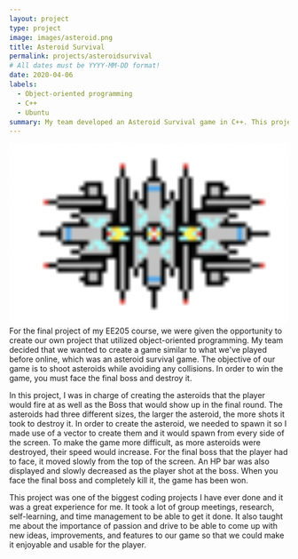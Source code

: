 ```yaml
---
layout: project
type: project
image: images/asteroid.png
title: Asteroid Survival
permalink: projects/asteroidsurvival
# All dates must be YYYY-MM-DD format!
date: 2020-04-06
labels:
  - Object-oriented programming
  - C++
  - Ubuntu
summary: My team developed an Asteroid Survival game in C++. This project was the capstone of our EE205 class, making use of what we learned throughout the semester on object-oriented programming into creating this final project.
---
```

<img class="ui tiny left circular floated image" src="../images/player.png">
For the final project of my EE205 course, we were given the opportunity to create our own project that utilized object-oriented programming. My team decided that we wanted to create a game similar to what we've played before online, which was an asteroid survival game. The objective of our game is to shoot asteroids while avoiding any collisions. In order to win the game, you must face the final boss and destroy it.

<div class="ui embed" data-source="youtube" data-id="hd2LzxeinUQ" >
</div>

In this project, I was in charge of creating the asteroids that the player would fire at as well as the Boss that would show up in the final round. The asteroids had three different sizes, the larger the asteroid, the more shots it took to destroy it. In order to create the asteroid, we needed to spawn it so I made use of a vector to create them and it would spawn from every side of the screen. To make the game more difficult, as more asteroids were destroyed, their speed would increase. For the final boss that the player had to face, it moved slowly from the top of the screen. An HP bar was also displayed and slowly decreased as the player shot at the boss. When you face the final boss and completely kill it, the game has been won.

This project was one of the biggest coding projects I have ever done and it was a great experience for me. It took a lot of group meetings, research, self-learning, and time management to be able to get it done. It also taught me about the importance of passion and drive to be able to come up with new ideas, improvements, and features to our game so that we could make it enjoyable and usable for the player.
